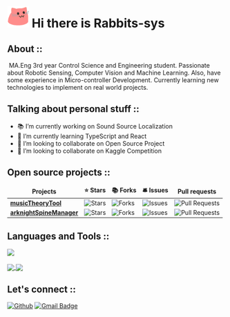 <h1><img src="imgs/meow_party.gif" width="50"/> Hi there is Rabbits-sys</h1>

## About ::

​	MA.Eng 3rd year Control Science and Engineering student. Passionate about Robotic Sensing, Computer Vision and Machine Learning. Also, have some experience in Micro-controller Development. Currently learning new technologies to implement on real world projects.

## Talking about personal stuff ::

- 📚 I’m currently working on Sound Source Localization
- 🌱 I’m currently learning TypeScript and React
- 👯 I’m looking to collaborate on Open Source Project
- 💬 I’m looking to collaborate on Kaggle Competition

## Open source projects ::

<table>
  <thead align="center">
    <tr border: none;>
      <td><b> Projects</b></td>
      <td><b>⭐ Stars</b></td>
      <td><b>📚 Forks</b></td>
      <td><b>🛎 Issues</b></td>
      <td><b> Pull requests</b></td>
    </tr>
  </thead>
  <tbody>
    <tr>
      <td><a href="https://github.com/Rabbits-sys/musicTheoryTool"><b>musicTheoryTool</b></a></td>
      <td><img alt="Stars" src="https://img.shields.io/github/stars/Rabbits-sys/musicTheoryTool?style=flat-square&labelColor=343b41"/></td>
      <td><img alt="Forks" src="https://img.shields.io/github/forks/Rabbits-sys/musicTheoryTool?style=flat-square&labelColor=343b41"/></td>
      <td><img alt="Issues" src="https://img.shields.io/github/issues/Rabbits-sys/musicTheoryTool?style=flat-square&labelColor=343b41"/></td>
      <td><img alt="Pull Requests" src="https://img.shields.io/github/issues-pr/Rabbits-sys/musicTheoryTool?style=flat-square&labelColor=343b41"/></td>
    </tr>
    <tr>
      <td><a href="https://github.com/Rabbits-sys/arknightSpineManager"><b>arknightSpineManager</b></a></td>
      <td><img alt="Stars" src="https://img.shields.io/github/stars/Rabbits-sys/arknightSpineManager?style=flat-square&labelColor=343b41"/></td>
      <td><img alt="Forks" src="https://img.shields.io/github/forks/Rabbits-sys/arknightSpineManager?style=flat-square&labelColor=343b41"/></td>
      <td><img alt="Issues" src="https://img.shields.io/github/issues/Rabbits-sys/arknightSpineManager?style=flat-square&labelColor=343b41"/></td>
      <td><img alt="Pull Requests" src="https://img.shields.io/github/issues-pr/Rabbits-sys/arknightSpineManager?style=flat-square&labelColor=343b41"/></td>
    </tr>
  </tbody>
</table>


## Languages and Tools ::
<p align="left">
  <a href="https://skillicons.dev">
    <img src="https://skillicons.dev/icons?i=git,py,pytorch,qt,js,ts,css,electron,nodejs,wordpress" />
  </a>
</p>

<a href="https://github.com/anuraghazra/github-readme-stats">
  <img height=200 align="center" src="https://github-readme-stats.vercel.app/api?username=Rabbits-sys&theme=radical" />
</a>
<a href="https://github.com/anuraghazra/convoychat">
  <img height=200 align="center" src="https://github-readme-stats.vercel.app/api/top-langs?username=Rabbits-sys&layout=donut&theme=radical" />
</a>

##  Let's connect ::

[![Github](https://img.shields.io/badge/GitHub-%2312100E.svg?&style=for-the-badge&logo=Github&logoColor=white)](https://github.com/Rabbits-sys) [![Gmail Badge](https://img.shields.io/badge/-yorkjing@126.com-c14438?style=for-the-badge&logo=Gmail&logoColor=white&link=mailto:yorkjing@126.com)](mailto:yorkjing@126.com)

